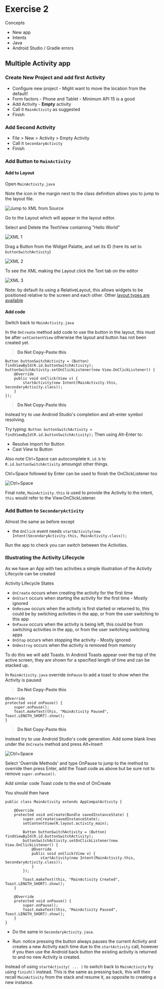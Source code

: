 # Exercise 2

Concepts
- New app
- Intents
- Java
- Android Studio / Gradle errors

## Multiple Activity app

### Create New Project and add first Activity

* Configure new project - Might want to move the location from the default!
* Form factors - Phone and Tablet - Minimum API 15 is a good
* Add Activity - **Empty** activity
* Call it `MainActivity` as suggested
* Finish

### Add Second Activity

* File > New > Activity > Empty Activity
* Call it `SecondaryActivity`
* Finish

### Add Button to `MainActivity`

#### Add to Layout

Open `MainActivity.java`

Note the icon in the margin next to the class definition allows you to jump to the layout file.

![Jump to XML from Source](../resources/images/AS-Linked-XML.png)

Go to the Layout which will appear in the layout editor.

Select and Delete the TextView containing "Hello World"

![XML 1](../resources/images/AS-Layout-Editor-1.png)

Drag a Button from the Widget Palatte, and set its ID (here its set to `buttonSwitchActivity`)

![XML 2](../resources/images/AS-Layout-Editor-2.png)

To see the XML making the Layout click the Text tab on the editor

![XML 3](../resources/images/AS-Layout-Editor-3.png)

Note: by default its using a RelativeLayout, this allows widgets to be positioned relative to the screen and each other. Other [layout types are available](https://developer.android.com/guide/topics/ui/declaring-layout.html#CommonLayouts)

#### Add code

Switch back to `MainActivity.java`

In the `OnCreate` method add code to use the button in the layout, this must be after `setContentView` otherwise the layout and button has not been created yet.

> **Do Not Copy-Paste this**
```
Button buttonSwitchActivity = (Button) findViewById(R.id.buttonSwitchActivity);
buttonSwitchActivity.setOnClickListener(new View.OnClickListener() {
    @Override
    public void onClick(View v) {
        startActivity(new Intent(MainActivity.this, SecondaryActivity.class));
    }
});
``` 
> **Do Not Copy-Paste this**

Instead try to use Android Studio's completion and alt-enter symbol resolving.

Try typing:
`Button buttonSwitchActivity = findViewById(R.id.buttonSwitchActivity);`
Then using Alt-Enter to: 
* Resolve Import for Button
* Cast View to Button

Also note Ctrl+Space can autocomplete `R.id.b` to `R.id.buttonSwitchActivity` amoungst other things.

Ctrl+Space followed by Enter can be used to finish the OnClickListener too

![Ctrl+Space](../resources/images/AS-Ctrl+Space.png)

Final note, `MainActivity.this` is used to provide the Activity to the intent, `this` would refer to the View.OnClickListener.

### Add Button to `SecondaryActivity`

Almost the same as before except
* the `OnClick` event needs `startActivity(new Intent(SecondaryActivity.this, MainActivity.class));`

Run the app to check you can switch between the Activities.

### Illustrating the Activity Lifecycle

As we have an App with two activities a simple illustration of the Activity Lifecycle can be created

Activity Lifecycle States

* `OnCreate` occurs when creating the activity for the first time
* `OnStart` occurs when starting the activity for the first time - Mostly ignored
* `OnResume` occurs when the activity is first started or returned to, this could be by switching activities in the app, or from the user switching to this app
* `OnPause` occurs when the activity is being left, this could be from switching activities in the app, or from the user switching switching apps 
* `OnStop` occurs when stopping the activity - Mostly ignored
* `OnDestroy` occurs when the activity is removed from memory

To do this we will add Toasts. In Android Toasts appear over the top of the active screen, they are shown for a specified length of time and can be stacked up.

In `MainActivity.java` override `OnPause` to add a toast to show when the Activity is paused

> **Do Not Copy-Paste this**
```
@Override
protected void onPause() {
    super.onPause();
    Toast.makeText(this, "MainActivity Paused", Toast.LENGTH_SHORT).show();
}
``` 
> **Do Not Copy-Paste this**

Instead try to use Android Studio's code generation. Add some blank lines under the `OnCreate` method and press Alt+Insert

![Ctrl+Space](../resources/images/AS-Alt+Insert.png)

Select 'Override Methods' and type OnPause to jump to the method to override then press Enter, add the Toast code as above but be sure not to remove `super.onPause()`.

Add similar code Toast code to the end of OnCreate

You should then have 

```
public class MainActivity extends AppCompatActivity {

    @Override
    protected void onCreate(Bundle savedInstanceState) {
        super.onCreate(savedInstanceState);
        setContentView(R.layout.activity_main);

        Button buttonSwitchActivity = (Button) findViewById(R.id.buttonSwitchActivity);
        buttonSwitchActivity.setOnClickListener(new View.OnClickListener() {
            @Override
            public void onClick(View v) {
                startActivity(new Intent(MainActivity.this, SecondaryActivity.class));
            }
        });

        Toast.makeText(this, "MainActivity Created", Toast.LENGTH_SHORT).show();
    }

    @Override
    protected void onPause() {
        super.onPause();
        Toast.makeText(this, "MainActivity Paused", Toast.LENGTH_SHORT).show();
    }
}
```

* Do the same in `SecondaryActivity.java`.

* Run: notice pressing the button always pauses the current Activity and creates a new Activity each time due to the `startActivity` call, however if you then use the Android back button the existing activity is returned to and no new Activity is created.

Instead of using `startActivity( ... )` to switch back to `MainActivity` try using `finish()` instead. This is the same as pressing back, this will then recall `MainActivity` from the stack and resume it, as opposite to creating a new instance.

